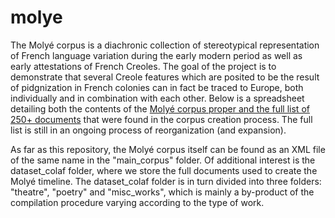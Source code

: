 # molye
The Molyé corpus is a diachronic collection of stereotypical representation of French language variation during the early modern period as well as early attestations of French Creoles.
The goal of the project is to demonstrate that several Creole features which are posited to be the result of pidgnization in French colonies can in fact be traced to Europe, 
both individually and in combination with each other. Below is a spreadsheet detailing both the contents of the [Molyé corpus proper and the full list of 250+ documents](https://docs.google.com/spreadsheets/d/e/2PACX-1vS43h47Gq3x6F_qt5DoByeztvZJSkifAOsuLNuVsbawh8KHlrpRbX29CAEsruipmLZd7ugA3_GoQDZk/pubhtml) that were found in the corpus creation process.
The full list is still in an ongoing process of reorganization (and expansion).


As far as this repository, the Molyé corpus itself can be found as an XML file of the same name in the "main_corpus" folder. Of additional interest is the dataset_colaf folder,
where we store the full documents used to create the Molyé timeline. The dataset_colaf folder is in turn divided into three folders: "theatre", "poetry" and "misc_works",
which is mainly a by-product of the compilation procedure varying according to the type of work.
